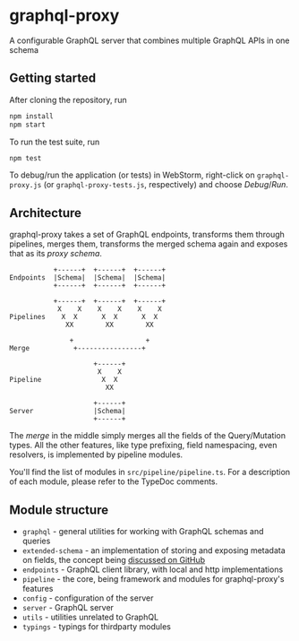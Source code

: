 # graphql-proxy

A configurable GraphQL server that combines multiple GraphQL APIs in one schema

## Getting started

After cloning the repository, run

```bash
npm install
npm start
```

To run the test suite, run

```bash
npm test
```

To debug/run the application (or tests) in WebStorm, right-click on `graphql-proxy.js` (or `graphql-proxy-tests.js`, respectively) and choose *Debug*/*Run*.

## Architecture

graphql-proxy takes a set of GraphQL endpoints, transforms them through pipelines, merges them, transforms the merged schema again and exposes that as its *proxy schema*.

```
           +------+  +------+  +------+
Endpoints  |Schema|  |Schema|  |Schema|
           +------+  +------+  +------+

           +------+  +------+  +------+
            X    X    X    X    X    X
Pipelines    X  X      X  X      X  X
              XX        XX        XX

               +                  +
Merge           +----------------+

                     +------+
                      X    X
Pipeline               X  X
                        XX

                     +------+
Server               |Schema|
                     +------+

```

The *merge* in the middle simply merges all the fields of the Query/Mutation types. All the other features, like type prefixing, field namespacing, even resolvers, is implemented by pipeline modules.

You'll find the list of modules in `src/pipeline/pipeline.ts`. For a description of each module, please refer to the TypeDoc comments.

## Module structure

* `graphql` - general utilities for working with GraphQL schemas and queries
* `extended-schema` - an implementation of storing and exposing metadata on fields, the concept being [discussed on GitHub](https://github.com/facebook/graphql/issues/300)
* `endpoints` - GraphQL client library, with local and http implementations
* `pipeline` - the core, being framework and modules for graphql-proxy's features
* `config` - configuration of the server
* `server` - GraphQL server
* `utils` - utilities unrelated to GraphQL
* `typings` - typings for thirdparty modules
